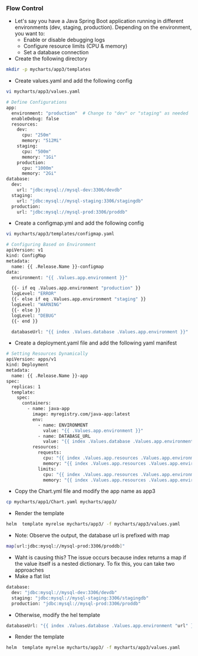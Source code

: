### Flow Control
* Let's say you have a Java Spring Boot application running in different environments (dev, staging, production). Depending on the environment, you want to:
  * Enable or disable debugging logs
  * Configure resource limits (CPU & memory)
  * Set a database connection
* Create the following directory
```bash
mkdir -p mycharts/app3/templates
```
* Create values.yaml and add the following config
```bash
vi mycharts/app3/values.yaml

```
```bash
# Define Configurations
app:
  environment: "production"  # Change to "dev" or "staging" as needed
  enableDebug: false
  resources:
    dev:
      cpu: "250m"
      memory: "512Mi"
    staging:
      cpu: "500m"
      memory: "1Gi"
    production:
      cpu: "1000m"
      memory: "2Gi"
database:
  dev:
    url: "jdbc:mysql://mysql-dev:3306/devdb"
  staging:
    url: "jdbc:mysql://mysql-staging:3306/stagingdb"
  production:
    url: "jdbc:mysql://mysql-prod:3306/proddb"
```
* Create a configmap.yml and add the following config
```bash
vi mycharts/app3/templates/configmap.yaml
```
```bash
# Configuring Based on Environment
apiVersion: v1
kind: ConfigMap
metadata:
  name: {{ .Release.Name }}-configmap
data:
  environment: "{{ .Values.app.environment }}"

  {{- if eq .Values.app.environment "production" }}
  logLevel: "ERROR"
  {{- else if eq .Values.app.environment "staging" }}
  logLevel: "WARNING"
  {{- else }}
  logLevel: "DEBUG"
  {{- end }}

  databaseUrl: "{{ index .Values.database .Values.app.environment }}"
```
*  Create a deployment.yaml file and add the following yaml manifest
```bash
# Setting Resources Dynamically
apiVersion: apps/v1
kind: Deployment
metadata:
  name: {{ .Release.Name }}-app
spec:
  replicas: 1
  template:
    spec:
      containers:
        - name: java-app
          image: myregistry.com/java-app:latest
          env:
            - name: ENVIRONMENT
              value: "{{ .Values.app.environment }}"
            - name: DATABASE_URL
              value: "{{ index .Values.database .Values.app.environment }}"
          resources:
            requests:
              cpu: "{{ index .Values.app.resources .Values.app.environment "cpu" }}"
              memory: "{{ index .Values.app.resources .Values.app.environment "memory" }}"
            limits:
              cpu: "{{ index .Values.app.resources .Values.app.environment "cpu" }}"
              memory: "{{ index .Values.app.resources .Values.app.environment "memory" }}"
```
* Copy the Chart.yml file and modify the app name as app3
```bash
cp mycharts/app1/Chart.yaml mycharts/app3/
```
* Render the template
```bash
helm  template myrelse mycharts/app3/ -f mycharts/app3/values.yaml
```
* Note: Observe the output, the database url is prefixed with map
```bash
map[url:jdbc:mysql://mysql-prod:3306/proddb]"
```
* Waht is causing this? The issue occurs because index returns a map if the value itself is a nested dictionary. To fix this, you can take two approaches 
* Make a flat list
```bash
database:
  dev: "jdbc:mysql://mysql-dev:3306/devdb"
  staging: "jdbc:mysql://mysql-staging:3306/stagingdb"
  production: "jdbc:mysql://mysql-prod:3306/proddb"
```
* Otherwise, modify the hel template
```bash
databaseUrl: "{{ index .Values.database .Values.app.environment "url" }}"
```
* Render the template
```bash
helm  template myrelse mycharts/app3/ -f mycharts/app3/values.yaml
```
